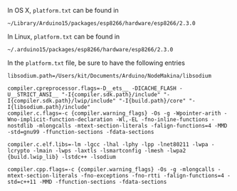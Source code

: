 In OS X, `platform.txt` can be found in

    ~/Library/Arduino15/packages/esp8266/hardware/esp8266/2.3.0

In Linux, `platform.txt` can be found in

    ~/.arduino15/packages/esp8266/hardware/esp8266/2.3.0

In the `platform.txt` file, be sure to have the following entries

    libsodium.path=/Users/kit/Documents/Arduino/NodeMakina/libsodium

    compiler.cpreprocessor.flags=-D__ets__ -DICACHE_FLASH -U__STRICT_ANSI__ "-I{compiler.sdk.path}/include" "-I{compiler.sdk.path}/lwip/include" "-I{build.path}/core" "-I{libsodium.path}/include"
    compiler.c.flags=-c {compiler.warning_flags} -Os -g -Wpointer-arith -Wno-implicit-function-declaration -Wl,-EL -fno-inline-functions -nostdlib -mlongcalls -mtext-section-literals -falign-functions=4 -MMD -std=gnu99 -ffunction-sections -fdata-sections

    compiler.c.elf.libs=-lm -lgcc -lhal -lphy -lpp -lnet80211 -lwpa -lcrypto -lmain -lwps -laxtls -lsmartconfig -lmesh -lwpa2 {build.lwip_lib} -lstdc++ -lsodium

    compiler.cpp.flags=-c {compiler.warning_flags} -Os -g -mlongcalls -mtext-section-literals -fno-exceptions -fno-rtti -falign-functions=4 -std=c++11 -MMD -ffunction-sections -fdata-sections

